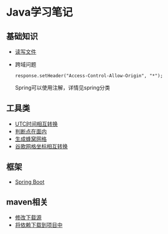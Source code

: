 # Java学习笔记
## 基础知识
- [读写文件](/Language/Java/Use/ReadFile.md)
- 跨域问题

  `response.setHeader("Access-Control-Allow-Origin", "*");`
  
  Spring可以使用注解，详情见spring分类
## 工具类
- [UTC时间相互转换](/Language/Java/Utils/UTCTransform.md)
- [判断点在面内](/Language/Java/Utils/GeometyMethod.md)
- [生成蜂窝网格](/Language/Java/Utils/HoneyComb.md)
- [谷歌网格坐标相互转换](/Language/Java/Utils/GoogleGrid.md)
## 框架
- [Spring Boot](/Language/Java/Frame/SpringBoot.md)
## maven相关 
- [修改下载源](/Language/Java/Use/Maven/ChangeSource.md)
- [将依赖下载到项目中](/Language/Java/Use/Maven/DependenceInProject.md)